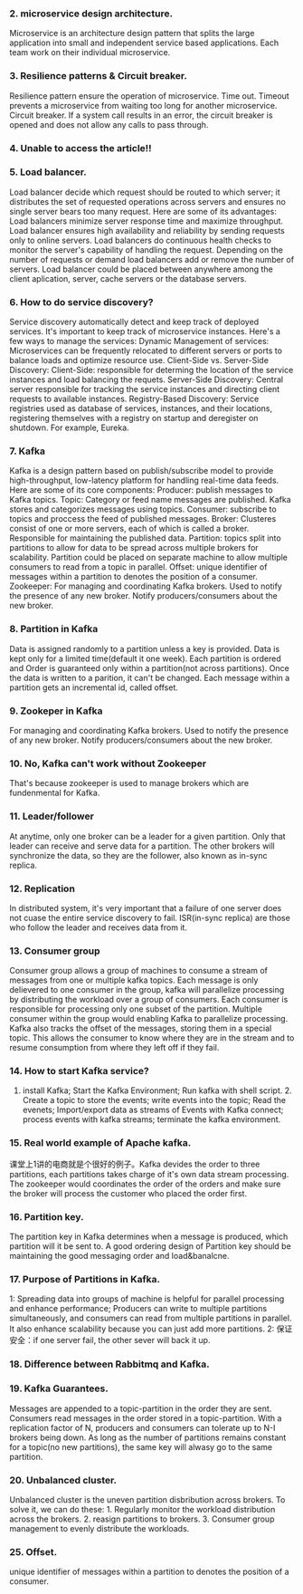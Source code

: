 ### 2. microservice design architecture.
Microservice is an architecture design pattern that splits the large application into small and independent service based applications. Each team work on their individual microservice.

### 3. Resilience patterns & Circuit breaker.
Resilience pattern ensure the operation of microservice.
Time out. Timeout prevents a microservice from waiting too long for another microservice.
Circuit breaker. If a system call results in an error, the circuit breaker is opened and does not allow any calls to pass through.

### 4. Unable to access the article!!

### 5. Load balancer.
Load balancer decide which request should be routed to which server; it distributes the set of requested operations across servers and ensures no single server bears too many request. Here are some of its advantages: Load balancers minimize server response time and maximize throughput. Load balancer ensures high availability and reliability by sending requests only to online servers. Load balancers do continuous health checks to monitor the server's capability of handling the request. Depending on the number of requests or demand load balancers add or remove the number of servers. Load balancer could be placed between anywhere among the client aplication, server, cache servers or the database servers.

### 6. How to do service discovery?
Service discovery automatically detect and keep track of deployed services. It's important to keep track of microservice instances.
Here's a few ways to manage the services:
Dynamic Management of services: Microservices can be frequently relocated to different servers or ports to balance loads and optimize resource use. 
Client-Side vs. Server-Side Discovery: Client-Side: responsible for determing the location of the service instances and load balancing the requets.
Server-Side Discovery: Central server responsible for tracking the service instances and directing client requests to available instances. 
Registry-Based Discovery: Service registries used as database of services, instances, and their locations, registering themselves with a registry on startup and deregister on shutdown. For example, Eureka.

### 7. Kafka
Kafka is a design pattern based on publish/subscribe model to provide high-throughput, low-latency platform for handling real-time data feeds. Here are some of its core components: 
Producer: publish messages to Kafka topics.
Topic: Category or feed name messages are published. Kafka stores and categorizes messages using topics.
Consumer: subscribe to topics and proccess the feed of published messages.
Broker: Clusteres consist of one or more servers, each of which is called a broker. Responsible for maintaining the published data. 
Partition: topics split into partitions to allow for data to be spread across multiple brokers for scalability. Partition could be placed on separate machine to allow multiple consumers to read from a topic in parallel.
Offset: unique identifier of messages within a partition to denotes the position of a consumer.
Zookeeper: For managing and coordinating Kafka brokers. Used to notify the presence of any new broker. Notify producers/consumers about the new broker.

### 8. Partition in Kafka
Data is assigned randomly to a partition unless a key is provided. Data is kept only for a limited time(default it one week). Each partition is ordered and Order is guaranteed only within a partition(not across partitions). Once the data is written to a parition, it can't be changed. Each message within a partition gets an incremental id, called offset.

### 9. Zookeper in Kafka
For managing and coordinating Kafka brokers. Used to notify the presence of any new broker. Notify producers/consumers about the new broker.

### 10. No, Kafka can't work without Zookeeper
That's because zookeeper is used to manage brokers which are fundenmental for Kafka.

### 11. Leader/follower
At anytime, only one broker can  be a leader for a given partition. Only that leader can receive and serve data for a partition. The other brokers will synchronize the data, so they are the follower, also known as in-sync replica.

### 12. Replication
In distributed system, it's very important that a failure of one server does not cuase the entire service discovery to fail. ISR(in-sync replica) are those who follow the leader and receives data from it.

### 13. Consumer group
Consumer group allows a group of machines to consume a stream of messages from one or multiple kafka topics. Each message is only delievered to one consumer in the group, kafka will parallelize processing by distributing the workload over a group of consumers.
Each consumer is responsible for processing only one subset of the partition. Multiple consumer within the group would enabling Kafka to parallelize processing. 
Kafka also tracks the offset of the messages, storing them in a special topic. This allows the consumer to know where they are in the stream and to resume consumption from where they left off if they fail.

### 14. How to start Kafka service?
1. install Kafka; Start the Kafka Environment; Run kafka with shell script. 2. Create a topic to store the events; write events into the topic; Read the evenets; Import/export data as streams of Events with Kafka connect; process events with kafka streams; terminate the kafka environment.

### 15. Real world example of Apache kafka.
课堂上1讲的电商就是个很好的例子。Kafka devides the order to three partitions, each partitions takes charge of it's own data stream processing. The zookeeper would coordinates the order of the orders and make sure the broker will process the customer who placed the order first.

### 16. Partition key.
The partition key in Kafka determines when a message is produced, which partition will it be sent to. A good ordering design of Partition key should be maintaining the good messaging order and load&banalcne.

### 17. Purpose of Partitions in Kafka.
1: Spreading data into groups of machine is helpful for parallel processing and enhance performance; Producers can write to multiple partitions simultaneously, and consumers can read from multiple partitions in parallel. It also enhance scalability because you can just add more partitions. 
2: 保证安全：if one server fail, the other sever will back it up. 

### 18. Difference between Rabbitmq and Kafka.

### 19. Kafka Guarantees.
Messages are appended to a topic-partition in the order they are sent.
Consumers read messages in the order stored in a topic-partition.
With a replication factor of N, producers and consumers can tolerate up to N-I brokers being down.
As long as the number of partitions remains constant for a topic(no new partitions), the same key will alwasy go to the same partition.

### 20. Unbalanced cluster.
Unbalanced cluster is the uneven partition disbribution across brokers. To solve it, we can do these: 1. Regularly monitor the workload distribution across the brokers. 2. reasign partitions to brokers. 3. Consumer group management to evenly distribute the workloads.

### 25. Offset.
unique identifier of messages within a partition to denotes the position of a consumer.
